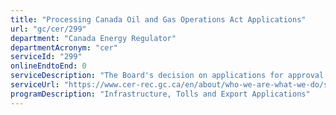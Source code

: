 ```yaml
---
title: "Processing Canada Oil and Gas Operations Act Applications"
url: "gc/cer/299"
department: "Canada Energy Regulator"
departmentAcronym: "cer"
serviceId: "299"
onlineEndtoEnd: 0
serviceDescription: "The Board's decision on applications for approval of activities on non-Accord federal lands related to exploration and drilling for oil and gas or production, processing and transport of oil and gas."
serviceUrl: "https://www.cer-rec.gc.ca/en/about/who-we-are-what-we-do/service-standards/index.html"
programDescription: "Infrastructure, Tolls and Export Applications"
---
```

